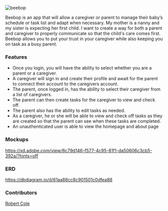 ![beebop](https://user-images.githubusercontent.com/76854545/145137647-be1e77fa-08ac-4a77-a984-4e1234dfba43.png)

Beebop is an app that will allow a caregiver or parent to manage their baby’s schedule or task list and adapt when necessary. My mother is a nanny and my sister is expecting her first child. I want to create a way for both a parent and caregiver to properly communicate so that the child's care comes first. Beebop allows you to put your trust in your caregiver while also keeping you on task as a busy parent. 

### Features
- Once you login, you will have the ability to select whether you are a parent or a caregiver.
- A caregiver will sign in and create their profile and await for the parent to connect their account to the caregivers account.
- The parent, once logged in, has the ability to select their caregiver from a list of caregivers.
- The parent can then create tasks for the caregiver to view and check off.
- The parent also has the ability to edit tasks as needed.
- As a caregiver, he or she will be able to view and check off tasks as they are created so that the parent can see when these tasks are completed.
- An unauthenticated user is able to view the homepage and about page

### Mockups
https://xd.adobe.com/view/6c79d146-f577-4c95-81f1-da50606c3cb5-392a/?hints=off

### ERD
https://dbdiagram.io/d/61aa88cc8c901501c0dfea88

### Contributors
[Robert Cole](https://github.com/robertncole1)
